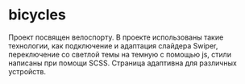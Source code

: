 # bicycles

Проект посвящен велоспорту. В проекте использованы такие технологии, как подключение и адаптация слайдера Swiper, переключение со светлой темы на темную с помощью js, стили написаны при помощи SCSS. Страница адаптивна для различных устройств.
